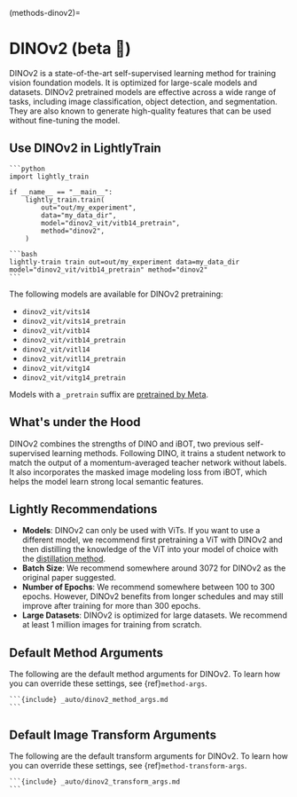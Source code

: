 (methods-dinov2)=

# DINOv2 (beta 🔬)

DINOv2 is a state-of-the-art self-supervised learning method for training vision
foundation models. It is optimized for large-scale models and datasets.
DINOv2 pretrained models are effective across a wide range of tasks, including
image classification, object detection, and segmentation. They are also known to
generate high-quality features that can be used without fine-tuning the model.

## Use DINOv2 in LightlyTrain

````{tab} Python
```python
import lightly_train

if __name__ == "__main__":
    lightly_train.train(
        out="out/my_experiment", 
        data="my_data_dir",
        model="dinov2_vit/vitb14_pretrain",
        method="dinov2",
    )
````

````{tab} Command Line
```bash
lightly-train train out=out/my_experiment data=my_data_dir model="dinov2_vit/vitb14_pretrain" method="dinov2"
```
````

The following models are available for DINOv2 pretraining:

- `dinov2_vit/vits14`
- `dinov2_vit/vits14_pretrain`
- `dinov2_vit/vitb14`
- `dinov2_vit/vitb14_pretrain`
- `dinov2_vit/vitl14`
- `dinov2_vit/vitl14_pretrain`
- `dinov2_vit/vitg14`
- `dinov2_vit/vitg14_pretrain`

Models with a `_pretrain` suffix are [pretrained by Meta](https://github.com/facebookresearch/dinov2?tab=readme-ov-file#pretrained-models).

## What's under the Hood

DINOv2 combines the strengths of DINO and iBOT, two previous self-supervised learning
methods. Following DINO, it trains a student network to match the output of a
momentum-averaged teacher network without labels. It also incorporates the masked
image modeling loss from iBOT, which helps the model learn strong local semantic
features.

## Lightly Recommendations

- **Models**: DINOv2 can only be used with ViTs. If you want to use a different model,
  we recommend first pretraining a ViT with DINOv2 and then distilling the knowledge
  of the ViT into your model of choice with the [distillation method](methods-distillation).
- **Batch Size**: We recommend somewhere around 3072 for DINOv2 as the original paper
  suggested.
- **Number of Epochs**: We recommend somewhere between 100 to 300 epochs. However,
  DINOv2 benefits from longer schedules and may still improve after training for more
  than 300 epochs.
- **Large Datasets**: DINOv2 is optimized for large datasets. We recommend at least
  1 million images for training from scratch.

## Default Method Arguments

The following are the default method arguments for DINOv2. To learn how you can
override these settings, see {ref}`method-args`.

````{dropdown} Default Method Arguments
```{include} _auto/dinov2_method_args.md
```
````

## Default Image Transform Arguments

The following are the default transform arguments for DINOv2. To learn how you can
override these settings, see {ref}`method-transform-args`.

````{dropdown} Default Image Transforms
```{include} _auto/dinov2_transform_args.md
```
````

